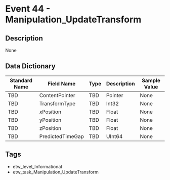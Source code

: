 # Event 44 - Manipulation_UpdateTransform

## Description
None

## Data Dictionary
|Standard Name|Field Name|Type|Description|Sample Value|
|---|---|---|---|---|
|TBD|ContentPointer|TBD|Pointer|None|None|
|TBD|TransformType|TBD|Int32|None|None|
|TBD|xPosition|TBD|Float|None|None|
|TBD|yPosition|TBD|Float|None|None|
|TBD|zPosition|TBD|Float|None|None|
|TBD|PredictedTimeGap|TBD|UInt64|None|None|

## Tags
* etw_level_Informational
* etw_task_Manipulation_UpdateTransform
